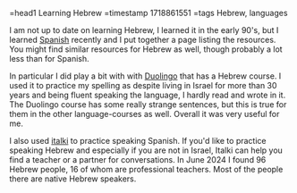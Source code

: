 =head1 Learning Hebrew
=timestamp 1718861551
=tags Hebrew, languages

I am not up to date on learning Hebrew, I learned it in the early 90's, but I learned [Spanish](/spanish) recently and I put together a page listing the resources.
You might find similar resources for Hebrew as well, though probably a lot less than for Spanish.

In particular I did play a bit with with [Duolingo](https://www.duolingo.com/) that has a Hebrew course. I used it to practice my spelling as despite living in Israel for more than
30 years and being fluent speaking the language, I hardly read and wrote in it. The Duolingo course has some really strange sentences, but this is true for them in the other language-courses as well.
Overall it was very useful for me.

I also used [italki](https://www.italki.com/i/EFbbfc) to practice speaking Spanish. If you'd like to practice speaking Hebrew and especially if you are not in Israel,
Italki can help you find a teacher or a partner for conversations. In June 2024 I found 96 Hebrew people, 16 of whom are professional teachers. Most of the people there are native Hebrew speakers.


